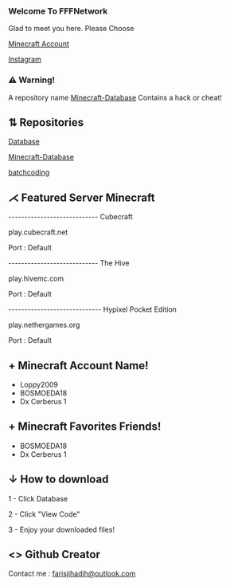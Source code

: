 ### Welcome To FFFNetwork


Glad to meet you here.
Please Choose 

[Minecraft Account](https://github.com/FFF-Net/HHH)

[Instagram](https://bit.ly/2GwDlun)


### ⚠ Warning!
A repository name [Minecraft-Database](https://www.github.com/FFF-Net/Minecraft-Database) Contains a hack or cheat!


## ⇅ Repositories

[Database](https://github.com/FFF-Net/Database)

[Minecraft-Database](https://github.com/FFF-Net/Minecraft-Database)

[batchcoding](https://github.com/FFF-Net/batchcoding)

## ⋌ Featured Server Minecraft

---------------------------- Cubecraft

play.cubecraft.net

Port : Default

---------------------------- The Hive

play.hivemc.com

Port : Default

----------------------------- Hypixel Pocket Edition

play.nethergames.org

Port : Default

## + Minecraft Account Name!
- Loppy2009
- BOSMOEDA18
- Dx Cerberus 1

## + Minecraft Favorites Friends!
- BOSMOEDA18
- Dx Cerberus 1

## ↓ How to download
1 - Click Database

2 - Click "View Code"

3 - Enjoy your downloaded files!

## <> Github Creator
Contact me :
farisjihadih@outlook.com


